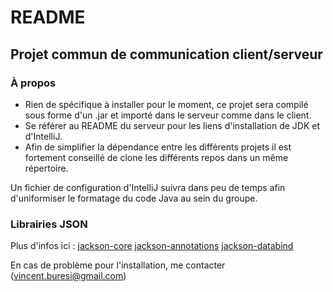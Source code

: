 # README #

## Projet commun de communication client/serveur ##

### À propos ###

* Rien de spécifique à installer pour le moment, ce projet sera compilé sous forme d'un .jar et importé dans le serveur comme dans le client.
* Se référer au README du serveur pour les liens d'installation de JDK et d'IntelliJ.
* Afin de simplifier la dépendance entre les différents projets il est fortement conseillé de clone les différents repos dans un même répertoire.

Un fichier de configuration d'IntelliJ suivra dans peu de temps afin d'uniformiser le formatage du code Java au sein du groupe.

### Librairies JSON ###

Plus d'infos ici : [jackson-core](https://github.com/FasterXML/jackson-core) [jackson-annotations](https://github.com/FasterXML/jackson-annotations) [jackson-databind](https://github.com/FasterXML/jackson-databind)

En cas de problème pour l'installation, me contacter (vincent.buresi@gmail.com)